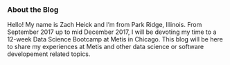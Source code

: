 ### About the Blog  

Hello! My name is Zach Heick and I’m from Park Ridge, Illinois. From September 2017 up to mid December 2017, I will be devoting my time to a 12-week Data Science Bootcamp at Metis in Chicago. This blog will be here to share my experiences at Metis and other data science or software developement related topics.  

